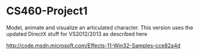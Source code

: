 CS460-Project1
==============

Model, animate and visualize an articulated character. This version uses the updated DirectX stuff for VS2012/2013 as described here

http://code.msdn.microsoft.com/Effects-11-Win32-Samples-cce82a4d

